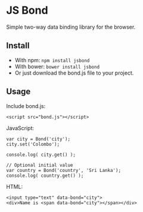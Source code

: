 # JS Bond

Simple two-way data binding library for the browser.

## Install

* With npm: `npm install jsbond`
* With bower: `bower install jsbond`
* Or just download the bond.js file to your project.

## Usage

Include bond.js:

    <script src="bond.js"></script>

JavaScript:

    var city = Bond('city');
    city.set('Colombo');

    console.log( city.get() );

    // Optional initial value
    var country = Bond('country', 'Sri Lanka');
    console.log( country.get() );

HTML:

    <input type="text" data-bond="city">
    <div>Name is <span data-bond="city"></span></div>

